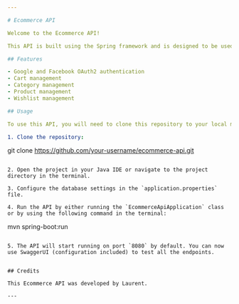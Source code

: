 ```yaml
---

# Ecommerce API

Welcome to the Ecommerce API!

This API is built using the Spring framework and is designed to be used as the backend for an ecommerce website or application. The API includes support for Google and Facebook OAuth2 authentication, as well as features for managing carts, categories, products, and wishlists.

## Features

- Google and Facebook OAuth2 authentication
- Cart management
- Category management
- Product management
- Wishlist management

## Usage

To use this API, you will need to clone this repository to your local machine and then run it using a Java IDE or from the command line.

1. Clone the repository:

   ```
   git clone https://github.com/your-username/ecommerce-api.git
   ```

2. Open the project in your Java IDE or navigate to the project directory in the terminal.

3. Configure the database settings in the `application.properties` file.

4. Run the API by either running the `EcommerceApiApplication` class or by using the following command in the terminal:

   ```
   mvn spring-boot:run
   ```

5. The API will start running on port `8080` by default. You can now use SwaggerUI (configuration included) to test all the endpoints.


## Credits

This Ecommerce API was developed by Laurent.

---
```

